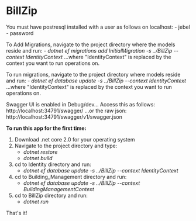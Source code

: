 # BillZip

You must have postresql installed with a user as follows on localhost:
	- jebel
	- password

To Add Migrations, navigate to the project directory where the models reside and run: 
	- _dotnet ef migrations add InitialMigration -s ../BillZip --context IdentityContext_
...where "IdentityContext" is replaced by the context you want to run operations on.

To run migrations, navigate to the project directory where models reside and run:
	- _dotnet ef database update -s ../BillZip --context IdentityContext_
...where "IdentityContext" is replaced by the context you want to run operations on.

Swagger UI is enabled in Debug/dev...  Access this as follows:
http://localhost:34791/swagger/
...or the raw json:
http://localhost:34791/swagger/v1/swagger.json


__To run this app for the first time:__
1. Download .net core 2.0 for your operating system
2. Navigate to the project directory and type:
	- _dotnet restore_
	- _dotnet build_
3. cd to Identity directory and run:
	- _dotnet ef database update -s ../BillZip --context IdentityContext_
4. cd to Building_Management directory and run:
	- _dotnet ef database update -s ../BillZip --context BuildingManagementContext_
5. cd to BillZip directory and run:
	- _dotnet run_

That's it!